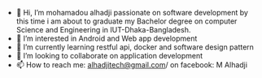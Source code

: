 - 👋 Hi, I’m mohamadou alhadji passionate on software development by this time i am about to graduate my Bachelor degree on computer Science and Engineering in IUT-Dhaka-Bangladesh.
- 👀 I’m interested in Android and Web app development
- 🌱 I’m currently learning restful api, docker and software design pattern
- 💞️ I’m looking to collaborate on application development
- 📫 How to reach me: alhadjitech@gmail.com/  on facebook: M Alhadji

<!---
alhadji1/alhadji1 is a ✨ special ✨ repository because its `README.md` (this file) appears on your GitHub profile.
You can click the Preview link to take a look at your changes.
--->
